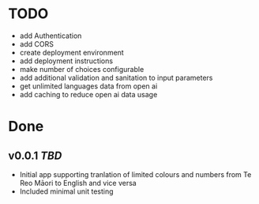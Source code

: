# TODO
- add Authentication
- add CORS
- create deployment environment
- add deployment instructions
- make number of choices configurable
- add additional validation and sanitation to input parameters
- get unlimited languages data from open ai
- add caching to reduce open ai data usage

# Done
## v0.0.1 *TBD*
- Initial app supporting tranlation of limited colours and numbers from Te Reo Māori to English and vice versa
- Included minimal unit testing